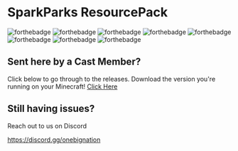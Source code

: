 # SparkParks ResourcePack
![forthebadge](https://forthebadge.com/images/badges/powered-by-overtime.svg)    ![forthebadge](https://forthebadge.com/images/badges/built-with-love.svg)    ![forthebadge](https://forthebadge.com/images/badges/not-a-bug-a-feature.svg)    ![forthebadge](https://forthebadge.com/images/badges/powered-by-black-magic.svg)    ![forthebadge](https://forthebadge.com/images/badges/contains-cat-gifs.svg)    ![forthebadge](https://forthebadge.com/images/badges/uses-git.svg)    ![forthebadge](https://forthebadge.com/images/badges/for-you.svg)    ![forthebadge](https://forthebadge.com/images/badges/certified-steve-bruhle.svg)
## Sent here by a Cast Member?
Click below to go through to the releases. Download the version you're running on your Minecraft!
[Click Here](https://www.github.com/OneBigNation-Networks/SparkParks-ResourcePack/releases)

## Still having issues?
Reach out to us on Discord

https://discord.gg/onebignation
